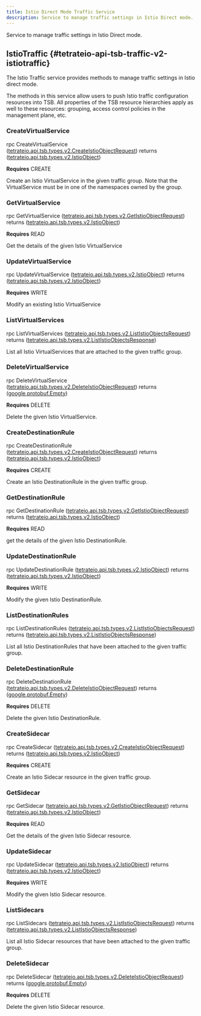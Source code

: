 ```yaml
---
title: Istio Direct Mode Traffic Service
description: Service to manage traffic settings in Istio Direct mode.
---
```


<!-- WARNING: This page is generated. Please take a look at extensions/plugin-service-bridge-api-docs/src/files/doc/page.ejs -->

Service to manage traffic settings in Istio Direct mode.


## IstioTraffic {#tetrateio-api-tsb-traffic-v2-istiotraffic}

The Istio Traffic service provides methods to manage traffic settings in Istio direct mode.

The methods in this service allow users to push Istio traffic configuration resources into TSB.
All properties of the TSB resource hierarchies apply as well to these resources: grouping, access
control policies in the management plane, etc.


### CreateVirtualService

<PanelContent>
<PanelContentCode>

rpc CreateVirtualService ([tetrateio.api.tsb.types.v2.CreateIstioObjectRequest](../../../tsb/types/v2/types#tetrateio-api-tsb-types-v2-createistioobjectrequest)) returns ([tetrateio.api.tsb.types.v2.IstioObject](../../../tsb/types/v2/types#tetrateio-api-tsb-types-v2-istioobject))

</PanelContentCode>

**Requires** CREATE

Create an Istio VirtualService in the given traffic group.
Note that the VirtualService must be in one of the namespaces owned by the group.

</PanelContent>

### GetVirtualService

<PanelContent>
<PanelContentCode>

rpc GetVirtualService ([tetrateio.api.tsb.types.v2.GetIstioObjectRequest](../../../tsb/types/v2/types#tetrateio-api-tsb-types-v2-getistioobjectrequest)) returns ([tetrateio.api.tsb.types.v2.IstioObject](../../../tsb/types/v2/types#tetrateio-api-tsb-types-v2-istioobject))

</PanelContentCode>

**Requires** READ

Get the details of the given Istio VirtualService

</PanelContent>

### UpdateVirtualService

<PanelContent>
<PanelContentCode>

rpc UpdateVirtualService ([tetrateio.api.tsb.types.v2.IstioObject](../../../tsb/types/v2/types#tetrateio-api-tsb-types-v2-istioobject)) returns ([tetrateio.api.tsb.types.v2.IstioObject](../../../tsb/types/v2/types#tetrateio-api-tsb-types-v2-istioobject))

</PanelContentCode>

**Requires** WRITE

Modify an existing Istio VirtualService

</PanelContent>

### ListVirtualServices

<PanelContent>
<PanelContentCode>

rpc ListVirtualServices ([tetrateio.api.tsb.types.v2.ListIstioObjectsRequest](../../../tsb/types/v2/types#tetrateio-api-tsb-types-v2-lististioobjectsrequest)) returns ([tetrateio.api.tsb.types.v2.ListIstioObjectsResponse](../../../tsb/types/v2/types#tetrateio-api-tsb-types-v2-lististioobjectsresponse))

</PanelContentCode>



List all Istio VirtualServices that are attached to the given traffic group.

</PanelContent>

### DeleteVirtualService

<PanelContent>
<PanelContentCode>

rpc DeleteVirtualService ([tetrateio.api.tsb.types.v2.DeleteIstioObjectRequest](../../../tsb/types/v2/types#tetrateio-api-tsb-types-v2-deleteistioobjectrequest)) returns ([google.protobuf.Empty](https://developers.google.com/protocol-buffers/docs/reference/google.protobuf#google.protobuf.Empty))

</PanelContentCode>

**Requires** DELETE

Delete the given Istio VirtualService.

</PanelContent>

### CreateDestinationRule

<PanelContent>
<PanelContentCode>

rpc CreateDestinationRule ([tetrateio.api.tsb.types.v2.CreateIstioObjectRequest](../../../tsb/types/v2/types#tetrateio-api-tsb-types-v2-createistioobjectrequest)) returns ([tetrateio.api.tsb.types.v2.IstioObject](../../../tsb/types/v2/types#tetrateio-api-tsb-types-v2-istioobject))

</PanelContentCode>

**Requires** CREATE

Create an Istio DestinationRule in the given traffic group.

</PanelContent>

### GetDestinationRule

<PanelContent>
<PanelContentCode>

rpc GetDestinationRule ([tetrateio.api.tsb.types.v2.GetIstioObjectRequest](../../../tsb/types/v2/types#tetrateio-api-tsb-types-v2-getistioobjectrequest)) returns ([tetrateio.api.tsb.types.v2.IstioObject](../../../tsb/types/v2/types#tetrateio-api-tsb-types-v2-istioobject))

</PanelContentCode>

**Requires** READ

get the details of the given Istio DestinationRule.

</PanelContent>

### UpdateDestinationRule

<PanelContent>
<PanelContentCode>

rpc UpdateDestinationRule ([tetrateio.api.tsb.types.v2.IstioObject](../../../tsb/types/v2/types#tetrateio-api-tsb-types-v2-istioobject)) returns ([tetrateio.api.tsb.types.v2.IstioObject](../../../tsb/types/v2/types#tetrateio-api-tsb-types-v2-istioobject))

</PanelContentCode>

**Requires** WRITE

Modify the given Istio DestinationRule.

</PanelContent>

### ListDestinationRules

<PanelContent>
<PanelContentCode>

rpc ListDestinationRules ([tetrateio.api.tsb.types.v2.ListIstioObjectsRequest](../../../tsb/types/v2/types#tetrateio-api-tsb-types-v2-lististioobjectsrequest)) returns ([tetrateio.api.tsb.types.v2.ListIstioObjectsResponse](../../../tsb/types/v2/types#tetrateio-api-tsb-types-v2-lististioobjectsresponse))

</PanelContentCode>



List all Istio DestinationRules that have been attached to the given traffic group.

</PanelContent>

### DeleteDestinationRule

<PanelContent>
<PanelContentCode>

rpc DeleteDestinationRule ([tetrateio.api.tsb.types.v2.DeleteIstioObjectRequest](../../../tsb/types/v2/types#tetrateio-api-tsb-types-v2-deleteistioobjectrequest)) returns ([google.protobuf.Empty](https://developers.google.com/protocol-buffers/docs/reference/google.protobuf#google.protobuf.Empty))

</PanelContentCode>

**Requires** DELETE

Delete the given Istio DestinationRule.

</PanelContent>

### CreateSidecar

<PanelContent>
<PanelContentCode>

rpc CreateSidecar ([tetrateio.api.tsb.types.v2.CreateIstioObjectRequest](../../../tsb/types/v2/types#tetrateio-api-tsb-types-v2-createistioobjectrequest)) returns ([tetrateio.api.tsb.types.v2.IstioObject](../../../tsb/types/v2/types#tetrateio-api-tsb-types-v2-istioobject))

</PanelContentCode>

**Requires** CREATE

Create an Istio Sidecar resource in the given traffic group.

</PanelContent>

### GetSidecar

<PanelContent>
<PanelContentCode>

rpc GetSidecar ([tetrateio.api.tsb.types.v2.GetIstioObjectRequest](../../../tsb/types/v2/types#tetrateio-api-tsb-types-v2-getistioobjectrequest)) returns ([tetrateio.api.tsb.types.v2.IstioObject](../../../tsb/types/v2/types#tetrateio-api-tsb-types-v2-istioobject))

</PanelContentCode>

**Requires** READ

Get the details of the given Istio Sidecar resource.

</PanelContent>

### UpdateSidecar

<PanelContent>
<PanelContentCode>

rpc UpdateSidecar ([tetrateio.api.tsb.types.v2.IstioObject](../../../tsb/types/v2/types#tetrateio-api-tsb-types-v2-istioobject)) returns ([tetrateio.api.tsb.types.v2.IstioObject](../../../tsb/types/v2/types#tetrateio-api-tsb-types-v2-istioobject))

</PanelContentCode>

**Requires** WRITE

Modify the given Istio Sidecar resource.

</PanelContent>

### ListSidecars

<PanelContent>
<PanelContentCode>

rpc ListSidecars ([tetrateio.api.tsb.types.v2.ListIstioObjectsRequest](../../../tsb/types/v2/types#tetrateio-api-tsb-types-v2-lististioobjectsrequest)) returns ([tetrateio.api.tsb.types.v2.ListIstioObjectsResponse](../../../tsb/types/v2/types#tetrateio-api-tsb-types-v2-lististioobjectsresponse))

</PanelContentCode>



List all Istio Sidecar resources that have been attached to the given traffic group.

</PanelContent>

### DeleteSidecar

<PanelContent>
<PanelContentCode>

rpc DeleteSidecar ([tetrateio.api.tsb.types.v2.DeleteIstioObjectRequest](../../../tsb/types/v2/types#tetrateio-api-tsb-types-v2-deleteistioobjectrequest)) returns ([google.protobuf.Empty](https://developers.google.com/protocol-buffers/docs/reference/google.protobuf#google.protobuf.Empty))

</PanelContentCode>

**Requires** DELETE

Delete the given Istio Sidecar resource.

</PanelContent>








